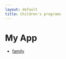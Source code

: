```yaml
---
layout: default
title: Children's programs
---
```

# My App
* [family](https://scratch.mit.edu/projects/235590068/)